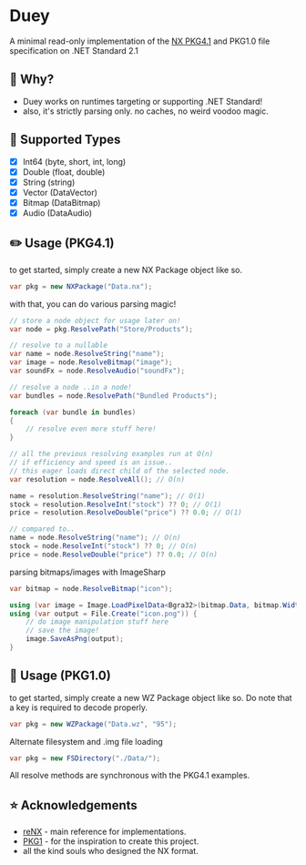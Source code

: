 # Duey
A minimal read-only implementation of the [NX PKG4.1](http://nxformat.github.io/) and PKG1.0 file specification on .NET Standard 2.1

## 🤔 Why?
* Duey works on runtimes targeting or supporting .NET Standard!
* also, it's strictly parsing only. no caches, no weird voodoo magic.

## 🏹 Supported Types
- [x] Int64 (byte, short, int, long)
- [x] Double (float, double)
- [x] String (string)
- [x] Vector (DataVector)
- [x] Bitmap (DataBitmap)
- [x] Audio (DataAudio)

## ✏️ Usage (PKG4.1)
to get started, simply create a new NX Package object like so.
```csharp
var pkg = new NXPackage("Data.nx");
```
with that, you can do various parsing magic!
```csharp
// store a node object for usage later on!
var node = pkg.ResolvePath("Store/Products");

// resolve to a nullable
var name = node.ResolveString("name");
var image = node.ResolveBitmap("image");
var soundFx = node.ResolveAudio("soundFx");

// resolve a node ..in a node!
var bundles = node.ResolvePath("Bundled Products");

foreach (var bundle in bundles)
{
    // resolve even more stuff here!
}

// all the previous resolving examples run at O(n)
// if efficiency and speed is an issue..
// this eager loads direct child of the selected node.
var resolution = node.ResolveAll(); // O(n)

name = resolution.ResolveString("name"); // O(1)
stock = resolution.ResolveInt("stock") ?? 0; // O(1)
price = resolution.ResolveDouble("price") ?? 0.0; // O(1)

// compared to..
name = node.ResolveString("name"); // O(n)
stock = node.ResolveInt("stock") ?? 0; // O(n)
price = node.ResolveDouble("price") ?? 0.0; // O(n)
```
parsing bitmaps/images with ImageSharp
```csharp
var bitmap = node.ResolveBitmap("icon");

using (var image = Image.LoadPixelData<Bgra32>(bitmap.Data, bitmap.Width, bitmap.Height))
using (var output = File.Create("icon.png")) {
    // do image manipulation stuff here
    // save the image!
    image.SaveAsPng(output);
}
```

## 📖 Usage (PKG1.0)
to get started, simply create a new WZ Package object like so. Do note that a key is required to decode properly.
```csharp
var pkg = new WZPackage("Data.wz", "95");
```

Alternate filesystem and .img file loading
```csharp
var pkg = new FSDirectory("./Data/");
```

All resolve methods are synchronous with the PKG4.1 examples.

## ⭐️ Acknowledgements
* [reNX](https://github.com/angelsl/ms-reNX) - main reference for implementations.
* [PKG1](https://labs.crr.io/maplestory/PKG1) - for the inspiration to create this project.
* all the kind souls who designed the NX format.
